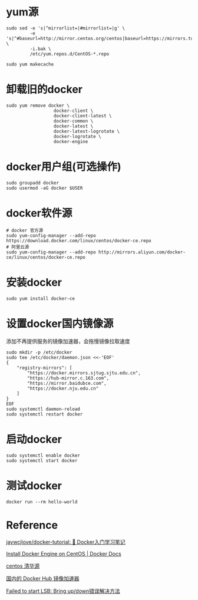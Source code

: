 # yum源
```shell
sudo sed -e 's|^mirrorlist=|#mirrorlist=|g' \
         -e 's|^#baseurl=http://mirror.centos.org/centos|baseurl=https://mirrors.tuna.tsinghua.edu.cn/centos|g' \
         -i.bak \
         /etc/yum.repos.d/CentOS-*.repo
```

```shell
sudo yum makecache
```

# 卸载旧的docker
```shell
sudo yum remove docker \
                  docker-client \
                  docker-client-latest \
                  docker-common \
                  docker-latest \
                  docker-latest-logrotate \
                  docker-logrotate \
                  docker-engine
```

# docker用户组(可选操作)

```shell
sudo groupadd docker
sudo usermod -aG docker $USER
```

# docker软件源

```shell
# docker 官方源
sudo yum-config-manager --add-repo https://download.docker.com/linux/centos/docker-ce.repo
# 阿里云源
sudo yum-config-manager --add-repo http://mirrors.aliyun.com/docker-ce/linux/centos/docker-ce.repo
```

# 安装docker

```shell
sudo yum install docker-ce
```

# 设置docker国内镜像源

添加不再提供服务的镜像加速器，会拖慢镜像拉取速度

```shell
sudo mkdir -p /etc/docker
sudo tee /etc/docker/daemon.json <<-'EOF'
{
    "registry-mirrors": [
        "https://docker.mirrors.sjtug.sjtu.edu.cn",
        "https://hub-mirror.c.163.com",
        "https://mirror.baidubce.com",
        "https://docker.nju.edu.cn"
    ]
}
EOF
sudo systemctl daemon-reload
sudo systemctl restart docker
```

# 启动docker

```shell
sudo systemctl enable docker
sudo systemctl start docker
```

# 测试docker

```shell
docker run --rm hello-world
```

# Reference
[jaywcjlove/docker-tutorial: 🐳 Docker入门学习笔记](https://github.com/jaywcjlove/docker-tutorial)

[Install Docker Engine on CentOS | Docker Docs](https://docs.docker.com/engine/install/centos/)

[centos 清华源](https://mirrors.tuna.tsinghua.edu.cn/help/centos/)

[国内的 Docker Hub 镜像加速器](https://gist.github.com/y0ngb1n/7e8f16af3242c7815e7ca2f0833d3ea6)

[Failed to start LSB: Bring up/down错误解决方法](https://juejin.cn/post/6981679103535480840)